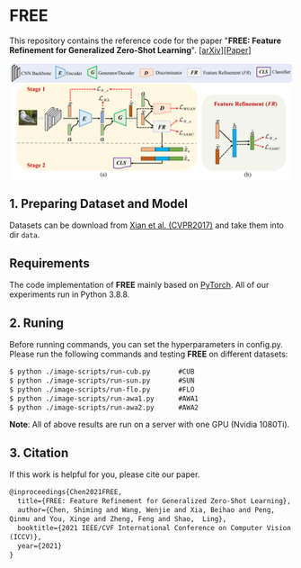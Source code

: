 # FREE
This repository contains the reference code for the paper "**FREE: Feature Refinement for Generalized Zero-Shot Learning**". [[arXiv]](https://arxiv.org/pdf/2107.13807.pdf)[[Paper]](https://github.com/shiming-chen/FREE/edit/main/README.md)

![](images/pipeline.png)


## 1. Preparing Dataset and Model
Datasets can be download from [Xian et al. (CVPR2017)](https://datasets.d2.mpi-inf.mpg.de/xian/xlsa17.zip) and take them into dir `data`.
## Requirements
The code implementation of **FREE** mainly based on [PyTorch](https://pytorch.org/). All of our experiments run in Python 3.8.8.

## 2. Runing
Before running commands, you can set the hyperparameters in config.py. Please run the following commands and testing **FREE** on different datasets: 
```
$ python ./image-scripts/run-cub.py       #CUB
$ python ./image-scripts/run-sun.py       #SUN
$ python ./image-scripts/run-flo.py       #FLO
$ python ./image-scripts/run-awa1.py      #AWA1
$ python ./image-scripts/run-awa2.py      #AWA2
```

**Note**: All of above results are run on a server with one GPU (Nvidia 1080Ti).


## 3. Citation
If this work is helpful for you, please cite our paper.

```
@inproceedings{Chen2021FREE,  
  title={FREE: Feature Refinement for Generalized Zero-Shot Learning},    
  author={Chen, Shiming and Wang, Wenjie and Xia, Beihao and Peng, Qinmu and You, Xinge and Zheng, Feng and Shao,  Ling},    
  booktitle={2021 IEEE/CVF International Conference on Computer Vision (ICCV)}, 
  year={2021}    
}
```
